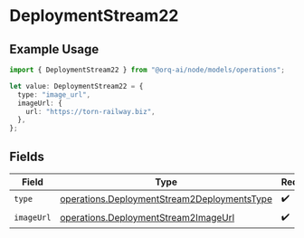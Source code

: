 # DeploymentStream22

## Example Usage

```typescript
import { DeploymentStream22 } from "@orq-ai/node/models/operations";

let value: DeploymentStream22 = {
  type: "image_url",
  imageUrl: {
    url: "https://torn-railway.biz",
  },
};
```

## Fields

| Field                                                                                                      | Type                                                                                                       | Required                                                                                                   | Description                                                                                                |
| ---------------------------------------------------------------------------------------------------------- | ---------------------------------------------------------------------------------------------------------- | ---------------------------------------------------------------------------------------------------------- | ---------------------------------------------------------------------------------------------------------- |
| `type`                                                                                                     | [operations.DeploymentStream2DeploymentsType](../../models/operations/deploymentstream2deploymentstype.md) | :heavy_check_mark:                                                                                         | N/A                                                                                                        |
| `imageUrl`                                                                                                 | [operations.DeploymentStream2ImageUrl](../../models/operations/deploymentstream2imageurl.md)               | :heavy_check_mark:                                                                                         | N/A                                                                                                        |
